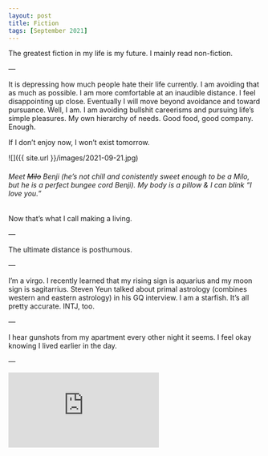 ```yaml
---
layout: post
title: Fiction
tags: [September 2021]
---
```


The greatest fiction in my life is my future. I mainly read non-fiction.

—

It is depressing how much people hate their life currently. I am avoiding that as much as possible. I am more comfortable at an inaudible distance. I feel disappointing up close. Eventually I will move beyond avoidance and toward pursuance. Well, I am. I am avoiding bullshit careerisms and pursuing life’s simple pleasures. My own hierarchy of needs. Good food, good company. Enough.

If I don’t enjoy now, I won’t exist tomorrow. 

![]({{ site.url }}/images/2021-09-21.jpg)
###### Meet ~~Milo~~ Benji (he’s not chill and conistently sweet enough to be a Milo, but he is a perfect bungee cord Benji). My body is a pillow & I can blink “I love you.”

Now that’s what I call making a living.

— 

The ultimate distance is posthumous.

—

I’m a virgo. I recently learned that my rising sign is aquarius and my moon sign is sagitarrius. Steven Yeun talked about primal astrology (combines western and eastern astrology) in his GQ interview. I am a starfish. It’s all pretty accurate. INTJ, too. 

—

I hear gunshots from my apartment every other night it seems. I feel okay knowing I lived earlier in the day.

—

<div class="responsive_iframe">
   <iframe src="https://www.youtube.com/embed/rWEI9y6PElo" frameborder="0" allow="accelerometer; autoplay; clipboard-write; encrypted-media; gyroscope; picture-in-picture" allowfullscreen></iframe>
</div>
